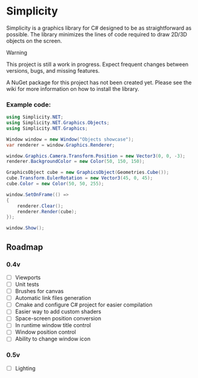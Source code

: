 # Simplicity

Simplicity is a graphics library for C# designed to be as straightforward as possible.
The library minimizes the lines of code required to draw 2D/3D objects on the screen.

> [!WARNING]
> This project is still a work in progress. Expect frequent changes between versions, bugs, and missing features.

A NuGet package for this project has not been created yet. Please see the wiki for more information on how to install the library.

### Example code:

```cs
using Simplicity.NET;
using Simplicity.NET.Graphics.Objects;
using Simplicity.NET.Graphics;

Window window = new Window("Objects showcase");
var renderer = window.Graphics.Renderer;

window.Graphics.Camera.Transform.Position = new Vector3(0, 0, -3);
renderer.BackgroundColor = new Color(50, 150, 150);

GraphicsObject cube = new GraphicsObject(Geometries.Cube());
cube.Transform.EulerRotation = new Vector3(45, 0, 45);
cube.Color = new Color(50, 50, 255);

window.SetOnFrame(() =>
{
    renderer.Clear();
    renderer.Render(cube);
});

window.Show();
```

## Roadmap

### 0.4v 

- [ ] Viewports
- [ ] Unit tests
- [ ] Brushes for canvas
- [ ] Automatic link files generation
- [ ] Cmake and configure C# project for easier compilation
- [ ] Easier way to add custom shaders
- [ ] Space-screen position conversion
- [ ] In runtime window title control
- [ ] Window position control
- [ ] Ability to change window icon

### 0.5v

- [ ] Lighting

